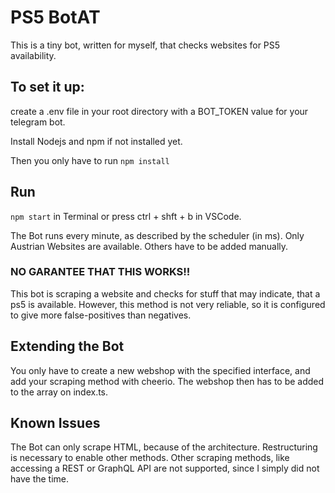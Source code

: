 # PS5 BotAT
This is a tiny bot, written for myself, that checks websites for PS5 availability.

## To set it up:
create a .env file in your root directory with a BOT_TOKEN value for your telegram bot.

Install Nodejs and npm if not installed yet.

Then you only have to run 
`npm install`

## Run
`npm start`
in Terminal or
press ctrl + shft + b in VSCode.


The Bot runs every minute, as described by the scheduler (in ms).
Only Austrian Websites are available. Others have to be added manually.

### NO GARANTEE THAT THIS WORKS!!
This bot is scraping a website and checks for stuff that may indicate, that a ps5 is available. However, this method is not very reliable, so it is configured to give more false-positives than negatives.

## Extending the Bot
You only have to create a new webshop with the specified interface, and add your scraping method with cheerio.
The webshop then has to be added to the array on index.ts.

## Known Issues
The Bot can only scrape HTML, because of the architecture. Restructuring is necessary to enable other methods.
Other scraping methods, like accessing a REST or GraphQL API are not supported, since I simply did not have the time. 
